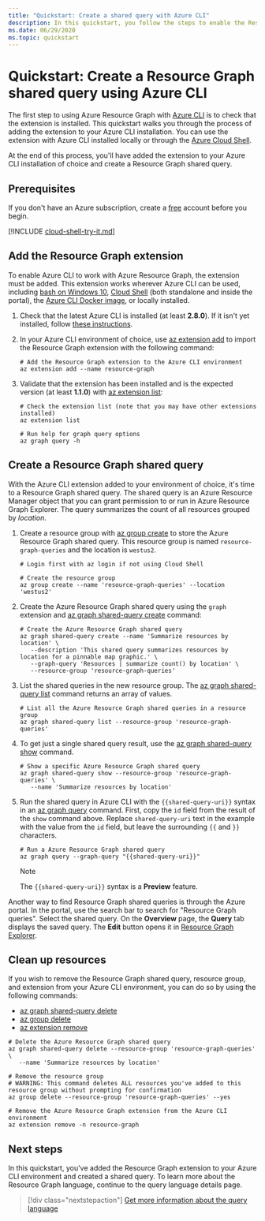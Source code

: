 ```yaml
---
title: "Quickstart: Create a shared query with Azure CLI"
description: In this quickstart, you follow the steps to enable the Resource Graph extension for Azure CLI and create a shared query.
ms.date: 06/29/2020
ms.topic: quickstart
---
```

# Quickstart: Create a Resource Graph shared query using Azure CLI

The first step to using Azure Resource Graph with [Azure CLI](/cli/azure/) is to check that the
extension is installed. This quickstart walks you through the process of adding the extension to
your Azure CLI installation. You can use the extension with Azure CLI installed locally or through
the [Azure Cloud Shell](https://shell.azure.com).

At the end of this process, you'll have added the extension to your Azure CLI installation of choice
and create a Resource Graph shared query.

## Prerequisites

If you don't have an Azure subscription, create a [free](https://azure.microsoft.com/free/) account
before you begin.

[!INCLUDE [cloud-shell-try-it.md](../../../includes/cloud-shell-try-it.md)]

## Add the Resource Graph extension

To enable Azure CLI to work with Azure Resource Graph, the extension must be added. This extension
works wherever Azure CLI can be used, including [bash on Windows 10](/windows/wsl/install-win10),
[Cloud Shell](https://shell.azure.com) (both standalone and inside the portal), the [Azure CLI
Docker image](https://hub.docker.com/r/microsoft/azure-cli/), or locally installed.

1. Check that the latest Azure CLI is installed (at least **2.8.0**). If it isn't yet installed,
   follow [these instructions](/cli/azure/install-azure-cli-windows?view=azure-cli-latest).

1. In your Azure CLI environment of choice, use
   [az extension add](/cli/azure/extension#az-extension-add) to import the Resource Graph extension
   with the following command:

   ```azurecli-interactive
   # Add the Resource Graph extension to the Azure CLI environment
   az extension add --name resource-graph
   ```

1. Validate that the extension has been installed and is the expected version (at least **1.1.0**)
   with [az extension list](/cli/azure/extension#az-extension-list):

   ```azurecli-interactive
   # Check the extension list (note that you may have other extensions installed)
   az extension list

   # Run help for graph query options
   az graph query -h
   ```

## Create a Resource Graph shared query

With the Azure CLI extension added to your environment of choice, it's time to a Resource Graph
shared query. The shared query is an Azure Resource Manager object that you can grant permission to
or run in Azure Resource Graph Explorer. The query summarizes the count of all resources grouped by
_location_.

1. Create a resource group with [az group create](/cli/azure/group#az-group-create) to store the
   Azure Resource Graph shared query. This resource group is named `resource-graph-queries` and the
   location is `westus2`.

   ```azurecli-interactive
   # Login first with az login if not using Cloud Shell

   # Create the resource group
   az group create --name 'resource-graph-queries' --location 'westus2'
   ```

1. Create the Azure Resource Graph shared query using the `graph` extension and
   [az graph shared-query create](/cli/azure/ext/resource-graph/graph/shared-query#ext-resource-graph-az-graph-shared-query-create)
   command:

   ```azurecli-interactive
   # Create the Azure Resource Graph shared query
   az graph shared-query create --name 'Summarize resources by location' \
      --description 'This shared query summarizes resources by location for a pinnable map graphic.' \
      --graph-query 'Resources | summarize count() by location' \
      --resource-group 'resource-graph-queries'
   ```

1. List the shared queries in the new resource group. The
   [az graph shared-query list](/cli/azure/ext/resource-graph/graph/shared-query#ext-resource-graph-az-graph-shared-query-list)
   command returns an array of values.

   ```azurecli-interactive
   # List all the Azure Resource Graph shared queries in a resource group
   az graph shared-query list --resource-group 'resource-graph-queries'
   ```

1. To get just a single shared query result, use the
   [az graph shared-query show](/cli/azure/ext/resource-graph/graph/shared-query#ext-resource-graph-az-graph-shared-query-show)
   command.

   ```azurecli-interactive
   # Show a specific Azure Resource Graph shared query
   az graph shared-query show --resource-group 'resource-graph-queries' \
      --name 'Summarize resources by location'
   ```

1. Run the shared query in Azure CLI with the `{{shared-query-uri}}` syntax in an
   [az graph query](/cli/azure/ext/resource-graph/graph#ext-resource-graph-az-graph-query) command.
   First, copy the `id` field from the result of the `show` command above. Replace
   `shared-query-uri` text in the example with the value from the `id` field, but leave the
   surrounding `{{` and `}}` characters.

   ```azurecli-interactive
   # Run a Azure Resource Graph shared query
   az graph query --graph-query "{{shared-query-uri}}"
   ```

   > [!NOTE]
   > The `{{shared-query-uri}}` syntax is a **Preview** feature.

Another way to find Resource Graph shared queries is through the Azure portal. In the portal, use
the search bar to search for "Resource Graph queries". Select the shared query. On the **Overview**
page, the **Query** tab displays the saved query. The **Edit** button opens it in
[Resource Graph Explorer](./first-query-portal.md).

## Clean up resources

If you wish to remove the Resource Graph shared query, resource group, and extension from your Azure
CLI environment, you can do so by using the following commands:

- [az graph shared-query delete](/cli/azure/ext/resource-graph/graph/shared-query#ext-resource-graph-az-graph-shared-query-delete)
- [az group delete](/cli/azure/group#az-group-delete)
- [az extension remove](/cli/azure/extension#az-extension-remove)

```azurecli-interactive
# Delete the Azure Resource Graph shared query
az graph shared-query delete --resource-group 'resource-graph-queries' \
   --name 'Summarize resources by location'

# Remove the resource group
# WARNING: This command deletes ALL resources you've added to this resource group without prompting for confirmation
az group delete --resource-group 'resource-graph-queries' --yes

# Remove the Azure Resource Graph extension from the Azure CLI environment
az extension remove -n resource-graph
```

## Next steps

In this quickstart, you've added the Resource Graph extension to your Azure CLI environment and
created a shared query. To learn more about the Resource Graph language, continue to the query
language details page.

> [!div class="nextstepaction"]
> [Get more information about the query language](./concepts/query-language.md)